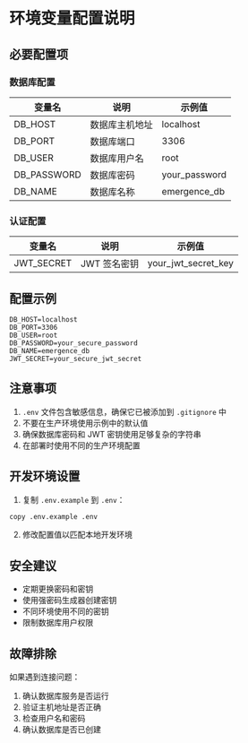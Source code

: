 # 环境变量配置说明

## 必要配置项

### 数据库配置

| 变量名 | 说明 | 示例值 |
|--------|------|--------|
| DB_HOST | 数据库主机地址 | localhost |
| DB_PORT | 数据库端口 | 3306 |
| DB_USER | 数据库用户名 | root |
| DB_PASSWORD | 数据库密码 | your_password |
| DB_NAME | 数据库名称 | emergence_db |

### 认证配置

| 变量名 | 说明 | 示例值 |
|--------|------|--------|
| JWT_SECRET | JWT 签名密钥 | your_jwt_secret_key |

## 配置示例

```properties
DB_HOST=localhost
DB_PORT=3306
DB_USER=root
DB_PASSWORD=your_secure_password
DB_NAME=emergence_db
JWT_SECRET=your_secure_jwt_secret
```

## 注意事项

1. `.env` 文件包含敏感信息，确保它已被添加到 `.gitignore` 中
2. 不要在生产环境使用示例中的默认值
3. 确保数据库密码和 JWT 密钥使用足够复杂的字符串
4. 在部署时使用不同的生产环境配置

## 开发环境设置

1. 复制 `.env.example` 到 `.env`：
```bash
copy .env.example .env
```

2. 修改配置值以匹配本地开发环境

## 安全建议

- 定期更换密码和密钥
- 使用强密码生成器创建密钥
- 不同环境使用不同的密钥
- 限制数据库用户权限

## 故障排除

如果遇到连接问题：
1. 确认数据库服务是否运行
2. 验证主机地址是否正确
3. 检查用户名和密码
4. 确认数据库是否已创建